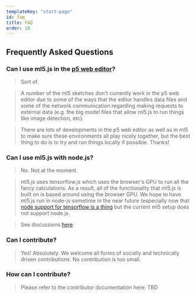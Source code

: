 ```yaml
---
templateKey: "start-page"
id: faq
title: FAQ
order: 10
---
```


## Frequently Asked Questions

### Can I use ml5.js in the [p5 web editor](editor.p5js.org)?

> Sort of.

> A number of the ml5 sketches don't currently work in the p5 web editor due to some of the ways that the editor handles data files and some of the network communication regarding making requests to external data (e.g. the big model files that allow ml5.js to run things like image detection, etc). 


> There are lots of developments in the p5 web editor as well as in ml5 to make sure these environments all play nicely together, but the best thing to do is to try and run things locally if possible. Thanks!

### Can I use ml5.js with node.js?

> No. Not at the moment.


> ml5.js uses tensorflow.js which uses the browser's GPU to run all the fancy calculations. As a result, all of the functionality that ml5.js is built on is based around using the browser GPU. We hope to have ml5.js run in node-js sometime in the near future (especially now that [node support for tensorflow is a thing](https://www.tensorflow.org/js/guide/nodejs) but the current ml5 setup does not support node.js.


> See discussions [here](https://github.com/ml5js/ml5-library/issues/377)


### Can I contribute?

> Yes! Absolutely. We welcome all forms of socially and technically driven contributions. No contribution is too small. 

### How can I contribute?

> Please refer to the contributor documentation here: TBD
